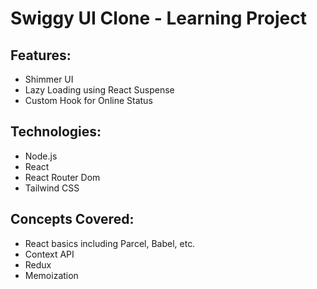 # Swiggy UI Clone - Learning Project

## Features:
- Shimmer UI
- Lazy Loading using React Suspense
- Custom Hook for Online Status

## Technologies:
- Node.js
- React
- React Router Dom
- Tailwind CSS

## Concepts Covered:
- React basics including Parcel, Babel, etc.
- Context API
- Redux
- Memoization
